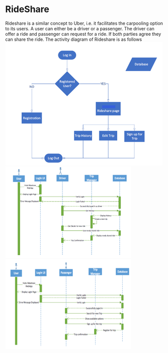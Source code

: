 # RideShare
Rideshare is a similar concept to Uber, i.e. it facilitates the carpooling option to its users. A user can either be a driver or a passenger. The driver can offer a ride and passenger can request for a ride. If both parties agree they can share the ride. The activity diagram of Rideshare is as follows <br />
<img src = "images/activity.PNG" width= "500" > <br />
<img src= "images/driver_shares_ride.PNG" width = "400">
<img src= "images/passenger_registers_for_a_trip.PNG" width = "400">
